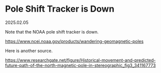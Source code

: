 # Pole Shift Tracker is Down
2025.02.05

Note that the NOAA pole shift tracker is down. 

https://www.ncei.noaa.gov/products/wandering-geomagnetic-poles

Here is another source. 

https://www.researchgate.net/figure/Historical-movement-and-predicted-future-path-of-the-north-magnetic-pole-in-stereographic_fig3_341167773  